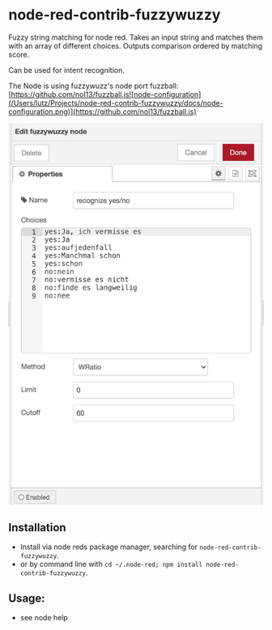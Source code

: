 # node-red-contrib-fuzzywuzzy

Fuzzy string matching for node red. Takes an input string and matches them with an array of different choices. Outputs comparison ordered by matching score.

Can be used for intent recognition.

The Node is using fuzzywuzz's node port fuzzball: [https://github.com/nol13/fuzzball.js![node-configuration](/Users/lutz/Projects/node-red-contrib-fuzzywuzzy/docs/node-configuration.png)](https://github.com/nol13/fuzzball.js)

![node-configuration](docs/node-configuration.png)

## Installation

* Install via node reds package manager, searching for `node-red-contrib-fuzzywuzzy`.
* or by command line with `cd ~/.node-red; npm install node-red-contrib-fuzzywuzzy`.

## Usage:

* see node help